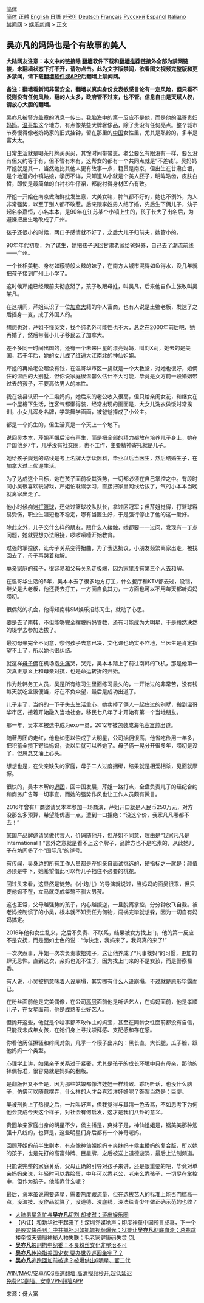  <!-- 面包屑导航 --> <div class="breadcrumb"><!-- GTranslate: https://gtranslate.io/ -->  <div class="switcher notranslate">  <div class="selected">  <a href="#" onclick="return false;"> 简体</a>  </div>  <div class="option">  <a href="https://www.bannedbook.org" onclick="doGTranslate('zh-CN|zh-CN');jQuery('div.switcher div.selected a').html(jQuery(this).html());return false;" title="简体中文" class="nturl selected"> 简体</a>  <a href="https://www.bannedbook.org/zh-tw/" onclick="doGTranslate('zh-CN|zh-TW');jQuery('div.switcher div.selected a').html(jQuery(this).html());return false;" title="繁體中文" class="nturl"> 正體</a>  <a href="https://www.bannedbook.org/en/" onclick="doGTranslate('zh-CN|en');jQuery('div.switcher div.selected a').html(jQuery(this).html());return false;" title="English" class="nturl"> English</a>  <a href="https://www.bannedbook.org/ja/" onclick="doGTranslate('zh-CN|ja');jQuery('div.switcher div.selected a').html(jQuery(this).html());return false;" title="日本語" class="nturl"> 日語</a>  <a href="https://www.bannedbook.org/ko/" onclick="doGTranslate('zh-CN|ko');jQuery('div.switcher div.selected a').html(jQuery(this).html());return false;" title="한국어" class="nturl"> 한국어</a>  <a href="https://www.bannedbook.org/de/" onclick="doGTranslate('zh-CN|de');jQuery('div.switcher div.selected a').html(jQuery(this).html());return false;" title="Deutsch" class="nturl"> Deutsch</a>  <a href="https://www.bannedbook.org/fr/" onclick="doGTranslate('zh-CN|fr');jQuery('div.switcher div.selected a').html(jQuery(this).html());return false;" title="Français" class="nturl"> Français</a>  <a href="https://www.bannedbook.org/ru/" onclick="doGTranslate('zh-CN|ru');jQuery('div.switcher div.selected a').html(jQuery(this).html());return false;" title="Русский" class="nturl"> Русский</a>  <a href="https://www.bannedbook.org/es/" onclick="doGTranslate('zh-CN|es');jQuery('div.switcher div.selected a').html(jQuery(this).html());return false;" title="Español" class="nturl"> Español</a>  <a href="https://www.bannedbook.org/it/" onclick="doGTranslate('zh-CN|it');jQuery('div.switcher div.selected a').html(jQuery(this).html());return false;" title="Italiano" class="nturl"> Italiano</a>  </div>  </div>      <div class='breadcrumb-sub'><!-- Breadcrumb NavXT 6.3.0 --> <a href="https://www.bannedbook.org/" class="home">禁闻网</a> &gt; <a href="https://www.bannedbook.org/bnews/yule/" class="category">娱乐新闻</a> &gt; 正文</div></div><h2>吴亦凡的妈妈也是个有故事的美人</h2> <p class="notice"><b>大陆网友注意：本文中的链接除 <a href="https://github.com/bannedbook/fanqiang" >翻墙</a>软件下载和<a href="https://github.com/killgcd/justmysocks/blob/master/README.md">翻墙推荐</a>链接外全部为禁网链接，未翻墙状态下打不开，请勿点击。此为文字版禁闻，欲看图文视频完整版和更多禁闻，请下载<a href="https://github.com/bannedbook/fanqiang">翻墙软件或APP</a>后翻墙上禁闻网。</p><p>备注：翻墙看新闻非常安全，翻墙以真实身份发表敏感言论有一定风险，但只看不说则没有任何风险，翻的人太多，政府管不过来，也不管。信息自由是天赋人权，请放心大胆的翻墙。</b></p>  <div class="entry"> <p><a href="https://www.bannedbook.org/bnews/tag/%e5%90%b4%e4%ba%a6%e5%87%a1/" class="st_tag internal_tag" rel="tag" title="标签 吴亦凡 下的日志">吴亦凡</a>被警方盖章的消息一传出，我脑海中的第一反应不是他，而是他的温哥贵妇<a href="https://www.bannedbook.org/bnews/tag/%e5%a6%88%e5%a6%88/" class="st_tag internal_tag" rel="tag" title="标签 妈妈 下的日志">妈妈</a>。<a href="https://www.bannedbook.org/bnews/tag/%e6%b8%a9%e5%93%a5%e5%8d%8e/" class="st_tag internal_tag" rel="tag" title="标签 温哥华 下的日志">温哥华</a>这个地方，有点像某些大牌奢侈品，除了贵没有任何亮点。整个城市节奏慢得像老奶奶家的旧式挂钟，留在那里的<span class='wp_keywordlink_affiliate'><a href="https://www.bannedbook.org/" title="中国" target="_blank">中国</a></span>女性里，尤其是熟龄的，多半是富太太。</p> <p>日常生活就是喝茶打牌买买买，其馀时间带带崽。老公要么有跟没有一样，要么没有但又约等于有，但不管有木有，这帮女的都有一个共同点就是“不差钱”。吴妈妈芹姐就是其一，当然她比其他人更有故事一点，籍贯是南京，但出生在甘肃白银，是个地道的小镇姑娘，学历不详，只知道从小就是个美人胚子，明眸皓齿，皮肤白皙，即使是最简单的白衬衫牛仔裙，都能衬得身材凹凸有致。</p> <p>芹姐一开始在南京做海鲜批发生意，大美女嘛，脾气都不好的，她也不例外，为人非常强势，以至于别人都不敢惹。后来跟李姓男人结了婚，先后生下俩儿子，幼子起名李嘉恒，小名本本，是90年在江苏某个小镇上生的，孩子长大了出名后，为避嫌把出生地改成了广州。</p> <p>孩子还很小的时候，两口子感情就不好了，之后大儿子归前夫，她管小的。</p> <p>90年年代初期，为了谋生，她把孩子送回甘肃老家给爸妈养，自己去了潮流前线——广州。</p> <p>一个长相美艳、身材如糢特般火辣的妹子，在南方大城市混得如鱼得水，没几年就把孩子接到广州上小学了。</p> <p>这时候芹姐已经跟前夫彻底掰了，孩子改跟母姓，叫吴凡，后来他自作主张改叫吴某凡。</p> <p>在这期间，芹姐认识了一位<a href="https://www.bannedbook.org/bnews/tag/%e5%8a%a0%e6%8b%bf%e5%a4%a7/" class="st_tag internal_tag" rel="tag" title="标签 加拿大 下的日志">加拿大</a>籍的华人富商，也有人说是土鳖老板，发达了之后摇身一变，成了外国人的。</p> <p>想想也对，芹姐不懂英文，找个纯老外可能性也不大，总之在2000年前后吧，她再婚了，然后带著小儿子移民去了加拿大。</p> <p>差不多同一时间出国的，还有一个未来巨星的漂亮妈妈，叫刘X莉，她去的是美国，若干年后，她的女儿成了红遍大江南北的神仙姐姐。</p> <p>芹姐的再婚老公超级有钱，在温哥华市区一捐就是一个大教堂，对她也很好，娘俩住的温西的大别墅，但你说家庭很温馨么估计不大可能，毕竟是女方前一段婚姻带过去的孩子，不要高估男人的本性。</p> <p>我在坡县认识一个二婚妈妈，她后来的老公收入很高，但只给亲闺女花，和继女在一个屋檐下生活，连客气都懒得装，经常出现的画面是，大女儿洗衣做饭时常挨训，小女儿浑身名牌，学跳舞学画画，被爸爸捧成了小公主。</p>  <p>都是一个妈生的，但生活真是一个天上一个地下。</p> <p>说回吴本本，芹姐再婚后没有再生，而是把全部的精力都放在培养儿子身上，她在异国他乡7年，几乎没有社交圈，也不工作，主要精神寄托就是儿子。</p> <p>她给孩子规划的路线是考上名牌大学读医科，毕业以后当医生，然后结婚生子，在加拿大过上优渥生活。</p> <p>为了达成这个目标，她在孩子面前极其强势，一切都必须在自己掌控之中。有段时间小吴很喜欢玩游戏，芹姐怕耽误学习，直接把家里网线给拔了，气的小本本当晚就离家出走了。</p> <p>他小时候痴迷<a href="https://www.bannedbook.org/bnews/tag/%E6%89%93%E7%AF%AE%E7%90%83/" class="st_tag internal_tag" rel="tag" title="标签 打篮球 下的日志">打篮球</a>，还做过篮球校队队长，拿过区冠军；但芹姐觉得，打篮球容易受伤，职业生涯短也不稳定，哪有当医生好，于是强行停止了他的这一爱好。</p> <p>除此之外，儿子交什么样的朋友，跟什么人接触，她都要一一过问，发现有一丁点问题，她就要想办法阻挠，啰啰嗦嗦开始教育。</p> <p>过强的掌控欲，让母子关系变得扭曲，为了表达抗议，小朋友频繁离家出走，被找回去了，母子再哭着和解。</p> <p><a href="https://www.bannedbook.org/bnews/tag/%E5%8D%95%E4%BA%B2%E5%AE%B6%E5%BA%AD/" class="st_tag internal_tag" rel="tag" title="标签 单亲家庭 下的日志">单亲家庭</a>的孩子，很容易和父母关系走极端，因为家里没有第三个人去和解。</p> <p>在温哥华生活的5年，吴本本去了很多地方打工，什么餐厅和KTV都去过，没错，继父是大老板，他还要去打工，一方面自食其力，一方面也可以不用每天都听妈妈唠叨。</p> <p>很偶然的机会，他得知南韩SM娱乐招练习生，就动了心思。</p> <p>要是去了南韩，不但能够完全摆脱妈妈管教，还有可能成为大明星，于是毅然决然的辍学去参加选拔了。</p> <p>最初母亲完全不同意，奈何孩子去意已决，文化课也确实不咋地，当医生是肯定指望不上了，所以她也很纠结。</p>  <p>就这样<a href="https://www.bannedbook.org/bnews/tag/%E6%AF%8D%E5%AD%90%E4%BF%A9/" class="st_tag internal_tag" rel="tag" title="标签 母子俩 下的日志">母子俩</a>在机场抱<a href="https://www.bannedbook.org/bnews/tag/%e5%a4%b4%e7%97%9b/" class="st_tag internal_tag" rel="tag" title="标签 头痛 下的日志">头痛</a>哭，哭完，吴本本踏上了前往南韩的飞机，那是他第一次真正意义上和母亲对抗，也是命运转折的开始。</p> <p>作为赴韩务工人员，吴是所有练习生里面练习最久的，一开始过的非常苦，没有钱每天就吃盒饭便当，好在不负众望，最后是成功出道了。</p> <p>儿子走了，当妈的一下子失去生活重心，她卖掉了俩人一起住过的别墅，搬到温哥华市区，接着开始融入当地社会，移民七八年了才开始有第一个当地朋友。</p> <p>那一年，吴本本被选中成为exo一员，2012年被包装成海龟<a href="https://www.bannedbook.org/bnews/tag/%e9%ab%98%e5%af%8c%e5%b8%85/" class="st_tag internal_tag" rel="tag" title="标签 高富帅 下的日志">高富帅</a>出道。</p> <p>随著男团的走红，他也如愿以偿成了大明星，公司抽佣很高，他省吃俭用一年多，把积蓄全攒下寄给妈妈，说以后就可以养她了。母子俩一晃分开很多年，唠叨是没了，但思念又涌上心头。</p> <p>想想也是，在父亲缺失的家庭，母子二人过度捆绑，结果就是相爱相杀，见面就摩擦。</p> <p>很快的，吴本本解约<span class='wp_keywordlink'><a href="http://tuidang.epochtimes.com/" title="退出共青团" rel="nofollow" target="_blank">退团</a></span>，回中国发展，芹姐一路打点，全盘负责儿子的经纪合约和商务广告等一切事宜，而她的强势作风也让工作人员颇有微言。</p> <p>2016年曾有厂商邀请吴本本参加一场商演，芹姐开口就是人民币250万元，对方没那么多预算，希望能优惠一点，遭到一口拒绝：“没这个价，我家凡凡哪都不去！”</p> <p>某国产品牌邀请吴做代言人，价码随他开，但芹姐不同意，理由是“我家凡凡是International！”言外之意就是看不上这个牌子，品牌方也不是吃素的，从此她儿子在坊间多了个“国际凡”的绰号。</p> <p>有传闻，吴身边的所有工作人员都是芹姐亲自面试挑选的，硬指标之一就是：颜值必须是中下，她希望借此可以帮儿子挡住不必要的桃花。</p> <p>回过头来看，这显然是徒劳。《小炮儿》的导演就说过，当妈妈的面吴很乖，但只要他妈不在，立马就变成桀骜不驯大男孩。</p> <p>这也正常，父母越强势的孩子，内心越叛逆，一旦脱离掌控，分分钟放飞自我。被老妈控制惯了的小吴，根本就不知责任为何物，闯祸完毕就想躲，因为一切自有妈妈搞定。</p>  <p>2016年他和女生乱来，之后不负责、不联系，结果被女方找上门，他的第一反应不是安抚，而是面如土色的说：“你快走，我妈来了，我妈真的来了!”</p> <p>一次次惹事，芹姐一次次负责收拾摊子，这让他养成了“凡事找妈”的习惯，更加的肆无忌惮。直到这次，亲妈也兜不住了，因为找上门来的不是女孩，而是警察蜀黍。</p> <p>有人说，小吴被抓意味着人设崩塌，其实哪有什么人设崩塌，不过就是原形毕露而已。</p> <p>在粉丝面前他是完美偶像，在公司<span class='wp_keywordlink_affiliate'><a href="https://www.bannedbook.org/bnews/ccpdope/" title="中共高层内幕" target="_blank">高层</a></span>面前他是听话艺人，在妈妈面前，他是孝顺儿子，在女星面前，他是成熟专业好艺人。</p> <p>但抛开这些，他就是个啥事都不敢作主的妈宝，甚至在同龄女性面前都没有自信，只能找未成年女孩，在她们身上寻找崇拜感、支配感和存在感。</p> <p>你看他历任撩骚和绯闻对象，几乎一个糢子出来的：黑长直，大长腿，瓜子脸，跟他妈妈一个类型。</p> <p>心理学上讲，如果亲子关系过于紧密，尤其是孩子的成长环境中只有母亲，那他的择偶标准，很容易就是妈妈的翻版。</p> <p>是翻版但又不全是，因为那些姑娘都像洋娃娃一样精致、乖巧听话，也没什么脑子，仿佛可以随意摆弄，什么样的人才会喜欢洋娃娃呢？答案当然是：巨婴。</p> <p>吴被刑拘上了热搜之后，一片叫好声，但我觉得与其清一色去骂，不如思考下为何他会变成今天这个样子，对社会有何启发，这才是我们八卦的意义。</p> <p>贵圈单亲家庭出身的明星不少，侯主播是，爽妹子是，神仙姐姐是，锅美美那种勉强十八线的，也算是，这些明星们身后都有一个神奇老妈。</p> <p>回顾芹姐的前半生剧本，有点像神仙姐姐妈＋爽妹妈＋侯主播妈的复合版，所以她的孩子，也是先打的高富帅牌、巨星牌，之后被送上道德漩涡，最后上法制频道。</p> <p>只能说完整的家庭关系，父母正确的引导对孩子来讲，还是很重要的吧，毕竟对单亲妈妈来说，年轻时可以靠脸蛋，中年可以靠老公，老来么靠孩子，一切尽在掌控中，但作为孩子，他能靠什么呢？</p>  <p>最后，资本虽说需要造星，需要热度跟流量，但在选拔艺人的标准上能否门槛高一点，没演技、没作品就算了，没道德、没底线，没法给青少年做正确示范的也收？</p> <ul class='op-related-articles' title='相关阅读'> <li><a href='https://www.bannedbook.org/bnews/yule/20210807/1601768.html' target='_blank'>大陆男星急忙与<b>吴亦凡</b>切割 却被怼：滚出娱乐圈</a></li> <li><a href='https://www.bannedbook.org/bnews/bannedvideo/20210807/1601703.html' target='_blank'>【内讧】和新华社干起来了！深圳党媒呛声；印度神童中国预言成真，下一个是股灾快杀到；中共抓补习如抓嫖视频曝光；狱警让<b>吴亦凡</b>彻底崩溃；总裁跳楼牵惊天骗局神秘人物失联；毛老家健康码失灵 CL</a></li> <li><a href='https://www.bannedbook.org/bnews/baitai/20210806/1601616.html' target='_blank'><b>吴亦凡</b>被刑拘中纪委：不良粉丝文化非整治不可</a></li> <li><a href='https://www.bannedbook.org/bnews/yule/20210806/1601536.html' target='_blank'><b>吴亦凡</b>传染指美国少女 要办世界巡回坐牢了？</a></li> <li><a href='https://www.bannedbook.org/bnews/yule/20210806/1601514.html' target='_blank'><b>吴亦凡</b>逃跑回加前被逮？被爆供出6明星、官二代</a></li> </ul> <p class="texttj"> <a href="https://github.com/bannedbook/fanqiang/wiki/V2ray%E6%9C%BA%E5%9C%BA" target="_blank">WIN/MAC/安卓/iOS高速翻墙:高清视频秒开,超低延迟</a><br/> <a href="https://github.com/bannedbook/fanqiang/wiki/%E7%A6%81%E9%97%BB%E7%BD%91%E5%AE%89%E5%8D%93%E7%BF%BB%E5%A2%99%E6%96%B0%E9%97%BBAPP" target="_blank">免费PC翻墙、安卓VPN翻墙APP</a></p><p> 来源：伢大富 </p><a name='sharetosocial'></a>  <div style="margin-bottom:5px;padding-bottom:5px;clear:both"> <div id="archive-pix-1" class="banner-ads"> <!-- AuctionX Display platform tag START --> <div id="26318x728x90x621x_ADSLOT2" clicktrack="%%CLICK_URL_ESC%%"></div> <!-- AuctionX Display platform tag END --> </div> <div id="archive-pix-2" class="banner-ads"> <!-- AuctionX Display platform tag START --> <div id="26315x300x250x621x_ADSLOT2" clicktrack="%%CLICK_URL_ESC%%"></div> <!-- AuctionX Display platform tag END --> </div> </div>  <div id="archive-pix-1" class="banner-ads"> <!-- AuctionX Display platform tag START --> <div id="26318x728x90x621x_ADSLOT3" clicktrack="%%CLICK_URL_ESC%%"></div> <!-- AuctionX Display platform tag END --> </div> </div><!--END ENTRY--> 